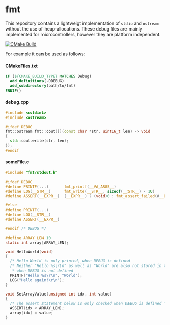 # fmt

This repository contains a lightweigt implementation of `stdio` and `ostream` without the use of heap-allocations.
These debug files are mainly implemented for microcontrollers, however they are platform independent.

[![CMake Build](https://github.com/schellek/fmt/actions/workflows/cmake.yml/badge.svg)](https://github.com/schellek/fmt/actions/workflows/cmake.yml)

For example it can be used as follows:
#### CMakeFiles.txt
```cmake
IF (${CMAKE_BUILD_TYPE} MATCHES Debug)
  add_definitions(-DDEBUG)
  add_subdirectory(path/to/fmt)
ENDIF()
```

#### debug.cpp
```c++
#include <cstdint>
#include <ostream>

#ifdef DEBUG
fmt::ostream fmt::cout([](const char *str, uint16_t len) -> void
{
  std::cout.write(str, len);
});
#endif
```

#### someFile.c
```c
#include "fmt/stdout.h"

#ifdef DEBUG
#define PRINTF(...)       fmt_printf(__VA_ARGS__)
#define LOG(__STR__)      fmt_write(__STR__, sizeof(__STR__) - 1U)
#define ASSERT(__EXPR__)  (__EXPR__) ? (void)0 : fmt_assert_failed(#__EXPR__, __FILE__, __LINE__)

#else
#define PRINTF(...)
#define LOG(__STR__)
#define ASSERT(__EXPR__)

#endif /* DEBUG */

#define ARRAY_LEN 10
static int array[ARRAY_LEN];

void HelloWorld(void)
{
  /* Hello World is only printed, when DEBUG is defined                                           */
  /* Neither "Hello %s\r\n" as well as "World" are also not stored in their corresponding section *
   * when DEBUG is not defined                                                                    */
  PRINTF("Hello %s\r\n", "World");
  LOG("Hello again!\r\n");
}

void SetArrayValue(unsigned int idx, int value)
{
  /* The assert statement below is only checked when DEBUG is defined */
  ASSERT(idx < ARRAY_LEN);
  array[idx] = value;
}
```
